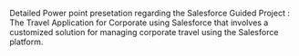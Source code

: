 Detailed Power point presetation regarding the Salesforce Guided Project :
 The Travel Application for Corporate using Salesforce that involves a customized solution for managing corporate travel using the Salesforce platform.
